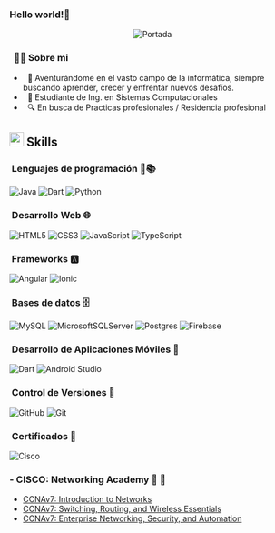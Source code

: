 ### Hello world!👋 

<!--
**josecar2505/josecar2505** is a ✨ _special_ ✨ repository because its `README.md` (this file) appears on your GitHub profile.
-->

<p align="center">
 <img src ="https://github.com/josecar2505/josecar2505/assets/131211200/64c842b6-a216-4076-b228-53823cc242e6" alt="Portada">
</p>

### &nbsp; 👨‍💻 Sobre mi
- &nbsp; 🚀 Aventurándome en el vasto campo de la informática, siempre buscando aprender, crecer y enfrentar nuevos desafíos.
- &nbsp; 🌱 Estudiante de Ing. en Sistemas Computacionales
- &nbsp; 🔍 En busca de Practicas profesionales / Residencia profesional




## <img src="https://media2.giphy.com/media/QssGEmpkyEOhBCb7e1/giphy.gif?cid=ecf05e47a0n3gi1bfqntqmob8g9aid1oyj2wr3ds3mg700bl&rid=giphy.gif" width ="25"><b> Skills</b>


### &nbsp;Lenguajes de programación 🚀📚
![Java](https://img.shields.io/badge/java-%23ED8B00.svg?style=for-the-badge&logo=openjdk&logoColor=white)
![Dart](https://img.shields.io/badge/dart-%230175C2.svg?style=for-the-badge&logo=dart&logoColor=white)
![Python](https://img.shields.io/badge/python-3670A0?style=for-the-badge&logo=python&logoColor=ffdd54)

### &nbsp;Desarrollo Web 🌐
![HTML5](https://img.shields.io/badge/html5-%23E34F26.svg?style=for-the-badge&logo=html5&logoColor=white)
![CSS3](https://img.shields.io/badge/css3-%231572B6.svg?style=for-the-badge&logo=css3&logoColor=white)
![JavaScript](https://img.shields.io/badge/javascript-%23323330.svg?style=for-the-badge&logo=javascript&logoColor=%23F7DF1E)
![TypeScript](https://img.shields.io/badge/typescript-%23007ACC.svg?style=for-the-badge&logo=typescript&logoColor=white)

### &nbsp;Frameworks 🅰️
![Angular](https://img.shields.io/badge/angular-%23DD0031.svg?style=for-the-badge&logo=angular&logoColor=white)
![Ionic](https://img.shields.io/badge/Ionic-%233880FF.svg?style=for-the-badge&logo=Ionic&logoColor=white)

### &nbsp;Bases de datos 🗄️
![MySQL](https://img.shields.io/badge/mysql-4479A1.svg?style=for-the-badge&logo=mysql&logoColor=white)
![MicrosoftSQLServer](https://img.shields.io/badge/Microsoft%20SQL%20Server-CC2927?style=for-the-badge&logo=microsoft%20sql%20server&logoColor=white)
![Postgres](https://img.shields.io/badge/postgres-%23316192.svg?style=for-the-badge&logo=postgresql&logoColor=white)
![Firebase](https://img.shields.io/badge/firebase-a08021?style=for-the-badge&logo=firebase&logoColor=ffcd34)

### &nbsp;Desarrollo de Aplicaciones Móviles 📱
![Dart](https://img.shields.io/badge/dart-%230175C2.svg?style=for-the-badge&logo=dart&logoColor=white)
![Android Studio](https://img.shields.io/badge/android%20studio-346ac1?style=for-the-badge&logo=android%20studio&logoColor=white)

### &nbsp;Control de Versiones 🐙
![GitHub](https://img.shields.io/badge/github-%23121011.svg?style=for-the-badge&logo=github&logoColor=white)
![Git](https://img.shields.io/badge/git-%23F05033.svg?style=for-the-badge&logo=git&logoColor=white)

### &nbsp;Certificados 📜
![Cisco](https://img.shields.io/badge/cisco-%23049fd9.svg?style=for-the-badge&logo=cisco&logoColor=black)
<br>
### - CISCO: Networking Academy 🔌 📡
- [CCNAv7: Introduction to Networks](https://drive.google.com/file/d/1fEtJmiuznCSlzdTNd4LUMebsTQFn02MZ/view?usp=drive_link)
- [CCNAv7: Switching, Routing, and Wireless Essentials](https://drive.google.com/file/d/13x8dpm8WnjV9zZlyDCueTgtYi4h4r3z6/view?usp=drive_link)
- [CCNAv7: Enterprise Networking, Security, and Automation](https://drive.google.com/file/d/1JGpcbCclEzkIXTWgnZ2SO9QxO1giML56/view?usp=drive_link) 
